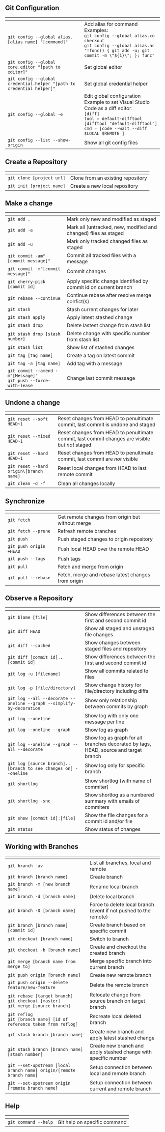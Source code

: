 ## Git Configuration
|<span>||
|:---|:---|
|```git config --global alias.[alias name] "[command]"```|Add alias for command <br>Examples: <br> ```git config --global alias.co checkout``` <br>  ```git config --global alias.ac "!func() { git add -u; git commit -m \"${1}\"; }; func" ```|
|```git config --global core.editor "[path to editor]"```|Set global editor|
|```git config --global credential.helper "[path to credential helper]"```|Set global credential helper|
|```git config --global -e```|Edit global configuration <br> Example to set Visual Studio Code as a diff editor: <br> ```[diff]``` <br> ```tool = default-difftool``` <br> ```[difftool "default-difftool"]``` <br> ```cmd = [code --wait --diff $LOCAL $REMOTE ]```|
|```git config --list --show-origin```|Show all git config files|

## Create a Repository
|<span>||
|:---|:---|
|```git clone [project url]```|Clone from an existing repository|
|```git init [project name]```|Create a new local repository|

## Make a change
|<span>||
|:---|:---|
|```git add .```|Mark only new and modified as staged|  
|```git add -a```|Mark all (untracked, new, modified and changed) files as staged|
|```git add -u```|Mark only tracked changed files as staged|
|```git commit -am"[commit message]"```|Commit all tracked files with a message|
|```git commit -m"[commit message]"```|Commit changes|
|```git cherry-pick [commit id]```|Apply specific change identified by commit id on current branch|
|```git rebase --continue```|Continue rebase after resolve merge confict(s)|
|```git stash```|Stash current changes for later|
|```git stash apply```|Apply latest stashed change|
|```git stash drop```|Delete lastest change from stash list|
|```git stash drop [stash number]```|Delete change with specific number from stash list|
|```git stash list```|Show list of stashed changes|
|```git tag [tag name]```|Create a tag on latest commit|
|```git tag -a [tag name]```|Add tag with a message|
|```git commit --amend -m"[Message]"``` <br> ```git push --force-with-lease```|Change last commit message|

## Undone a change
|<span>||
|:---|:---|
|```git reset --soft HEAD~1```|Reset changes from HEAD to penultimate commit, last commit is undone and staged|
|```git reset --mixed HEAD~1```|Reset changes from HEAD to penultimate commit, last commit changes are visible but _not_ staged|
|```git reset --hard HEAD~1```|Reset changes from HEAD to penultimate commit, last commit are _not_ visible|
|```git reset --hard origin\[branch name]```|Reset local changes from HEAD to last remote commit|
|```git clean -d -f```|Clean all changes locally|

## Synchronize
|<span>||
|:---|:---|
|```git fetch```|Get remote changes from origin but without merge|
|```git fetch --prune```|Refresh remote branches|
|```git push```|Push staged changes to origin repository|
|```git push origin +HEAD```|Push local HEAD over the remote HEAD|
|```git push --tags```|Push tags|
|```git pull```|Fetch and merge from origin|
|```git pull --rebase```|Fetch, merge and rebase latest changes from origin|

## Observe a Repository
|<span>||
|:---|:---|
|```git blame [file]```|Show differences between the first and second commit id|
|```git diff HEAD```|Show all staged and unstaged file changes|
|```git diff --cached```|Show changes between staged files and repository|
|```git diff [commit id]..[commit id]```|Show differences between the first and second commit id|
|```git log -u [filename]```|Show all commits related to files|
|```git log -p [file/directory]```|Show change history for file/directory including diffs
|```git log --all --decorate --oneline --graph --simplify-by-decoration```|Show only relationship between commits by graph|
|```git log --oneline```|Show log with only one message per line|
|```git log --oneline --graph```|Show log as graph|
|```git log --oneline --graph --all --decorate```|Show log as graph for all branches decorated by tags, HEAD, source and target branch|
|```git log [source branch]..[branch to see changes on] --oneline```|Show log only for specific branch|
|```git shortlog```|Show shortlog (with name of commiter)|
|```git shortlog -sne```|Show shortlog as a numbered summary with emails of commiters|
|```git show [commit id]:[file]```|Show the file changes for a commit id and/or file
|```git status```|Show status of changes|

## Working with Branches
|<span>||
|:---|:---|
|```git branch -av```|List all branches, local and remote|
|```git branch [branch name]```|Create branch|
|```git branch -m [new branch name]```|Rename local branch|
|```git branch -d [branch name]```|Delete local branch|
|```git branch -D [branch name]```|Force to delete local branch (event if not pushed to the remote)|
|```git branch [branch name] [commit id]```|Create branch based on specific commit|
|```git checkout [branch name]```|Switch to branch|
|```git checkout -b [branch name]```|Create and checkout the created branch|
|```git merge [branch name from merge to]```|Merge specific branch into current branch|
|```git push origin [branch name]```|Create new remote branch|
|```git push origin --delete feature/new-feature```|Delete the remote branch|
|```git rebase [target branch]``` <br> ```git checkout [master]``` <br> ```git merge [source branch]```|Relocate change from source branch on target branch|
|```git reflog``` <br> ```git [branch name] [id of reference taken from reflog]```|Recreate local deleted branch|
|```git stash branch [branch name]```|Create new branch and apply latest stashed change|
|```git stash branch [branch name] [stash number]```|Create new branch and apply stashed change with specific number|
|```git --set-upstream [local branch name] origin/[remote branch name]```|Setup connection between local and remote branch|
|```git --set-upstream origin [remote branch name]```|Setup connection between current and remote branch|

## Help
|<span>||
|:---|:---|
|```git command --help```|Git help on specific command|
